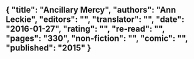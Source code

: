 {
 "title": "Ancillary Mercy",
 "authors": "Ann Leckie",
 "editors": "",
 "translator": "",
 "date": "2016-01-27",
 "rating": "",
 "re-read": "",
 "pages": "330",
 "non-fiction": "",
 "comic": "",
 "published": "2015"
}
---

